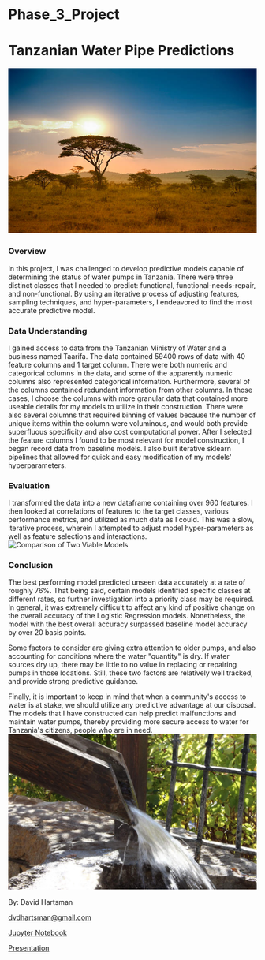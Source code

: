 # Phase_3_Project
# Tanzanian Water Pipe Predictions
![Tanzanian Landscape](./Data/tanzania.jpg)
### Overview
In this project, I was challenged to develop predictive models capable of determining the status of water pumps in Tanzania. There were three distinct classes that I needed to predict: functional, functional-needs-repair, and non-functional. By using an iterative process of adjusting features, sampling techniques, and hyper-parameters, I endeavored to find the most accurate predictive model.
### Data Understanding
I gained access to data from the Tanzanian Ministry of Water and a business named Taarifa. The data contained 59400 rows of data with 40 feature columns and 1 target column. There were both numeric and categorical columns in the data, and some of the apparently numeric columns also represented categorical information. Furthermore, several of the columns contained redundant information from other columns. In those cases, I choose the columns with more granular data that contained more useable details for my models to utilize in their construction. There were also several columns that required binning of values because the number of unique items within the column were voluminous, and would both provide superfluous specificity and also cost computational power. After I selected the feature columns I found to be most relevant for model construction, I began record data from baseline models. I also built iterative sklearn pipelines that allowed for quick and easy modification of my models' hyperparameters.

### Evaluation
I transformed the data into a new dataframe containing over 960 features. I then looked at correlations of features to the target classes, various performance metrics, and utilized as much data as I could. This was a slow, iterative process, wherein I attempted to adjust model hyper-parameters as well as feature selections and interactions.
![Comparison of Two Viable Models](./Data/KYP_slide.png)
### Conclusion
The best performing model predicted unseen data accurately at a rate of roughly 76%. That being said, certain models identified specific classes at different rates, so further investigation into a priority class may be required. In general, it was extremely difficult to affect any kind of positive change on the overall accuracy of the Logistic Regression models. Nonetheless, the model with the best overall accuracy surpassed baseline model accuracy by over 20 basis points.  

Some factors to consider are giving extra attention to older pumps, and also accounting for conditions where the water "quantity" is dry. If water sources dry up, there may be little to no value in replacing or repairing pumps in those locations. Still, these two factors are relatively well tracked, and provide strong predictive guidance.

Finally, it is important to keep in mind that when a community's access to water is at stake, we should utilize any predictive advantage at our disposal. The models that I have constructed can help predict malfunctions and maintain water pumps, thereby providing more secure access to water for Tanzania's citizens, people who are in need.
![Water Well](./Data/water_well.jpg)

By: David Hartsman

dvdhartsman@gmail.com

[Jupyter Notebook](https://github.com/dvdhartsman/Phase_3_Project/blob/main/Final_Notebook.ipynb)

[Presentation](https://github.com/dvdhartsman/Phase_3_Project/blob/main/Tanzanian%20Water%20Pumps.pdf)
